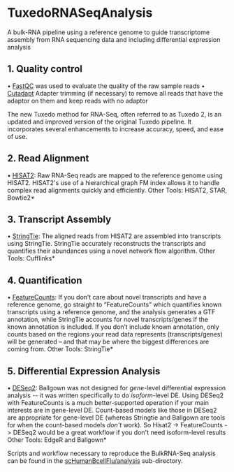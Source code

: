 # TuxedoRNASeqAnalysis
A bulk-RNA pipeline using a reference genome to guide transcriptome assembly from RNA sequencing data and including differential expression analysis

## 1.	Quality control
•	[FastQC](http://www.bioinformatics.bbsrc.ac.uk/projects/fastqc/) was used to evaluate the quality of the raw sample reads
• [Cutadapt](https://cutadapt.readthedocs.io/en/stable/) 	Adapter trimming (if necessary) to remove all reads that have the adaptor on them and keep reads with no adaptor

The new Tuxedo method for RNA-Seq, often referred to as Tuxedo 2, is an updated and improved version of the original Tuxedo pipeline. It incorporates several enhancements to increase accuracy, speed, and ease of use. 

## 2.	Read Alignment 
•	[HISAT2](http://daehwankimlab.github.io/hisat2/manual/): Raw RNA-Seq reads are mapped to the reference genome using HISAT2. HISAT2's use of a hierarchical graph FM index allows it to handle complex read alignments quickly and efficiently.
Other Tools: HISAT2, STAR, Bowtie2*

## 3.	Transcript Assembly
•	[StringTie](https://ccb.jhu.edu/software/stringtie/index.shtml): The aligned reads from HISAT2 are assembled into transcripts using StringTie. StringTie accurately reconstructs the transcripts and quantifies their abundances using a novel network flow algorithm.
Other Tools: Cufflinks*

## 4.	Quantification
•	[FeatureCounts](https://academic.oup.com/bioinformatics/article/30/7/923/232889): If you don’t care about novel transcripts and have a reference genome, go straight to “FeatureCounts” which quantifies known transcripts using a reference genome, and the analysis generates a GTF annotation, while StringTie accounts for novel transcripts/genes if the known annotation is included. If you don’t include known annotation, only counts based on the regions your read data represents (transcripts/genes) will be generated – and that may be where the biggest differences are coming from.
Other Tools: StringTie*

## 5.	Differential Expression Analysis
•	[DESeq2](https://bioconductor.org/packages/release/bioc/html/DESeq2.html): Ballgown was not designed for *gene*-level differential expression analysis -- it was written specifically to do *isoform*-level DE. Using DESeq2 with FeatureCounts is a much better-supported operation if your main interests are in gene-level DE. Count-based models like those in DESeq2 are appropriate for gene-level DE (whereas Stringtie and Ballgown are tools for when the count-based models *don't* work). So Hisat2 -> FeatureCounts -> DESeq2 would be a great workflow if you don't need isoform-level results
Other Tools: EdgeR and Ballgown*


Scripts and workflow necessary to reproduce the BulkRNA-Seq analysis can be found in the [scHumanBcellFlu/analysis]() sub-directory.
